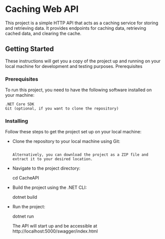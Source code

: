 # Caching Web API
This project is a simple HTTP API that acts as a caching service for storing and retrieving data. It provides endpoints for caching data, retrieving cached data, and clearing the cache.

## Getting Started ##
These instructions will get you a copy of the project up and running on your local machine for development and testing purposes.
Prerequisites

### Prerequisites ###
To run this project, you need to have the following software installed on your machine:

    .NET Core SDK
    Git (optional, if you want to clone the repository)


### Installing ###
Follow these steps to get the project set up on your local machine:

- Clone the repository to your local machine using Git:
  
	```command git clone https://github.com/minsoft123/CacheAPI.git

	Alternatively, you can download the project as a ZIP file and extract it to your desired location.

- Navigate to the project directory:

	cd CacheAPI

- Build the project using the .NET CLI:

	dotnet build

- Run the project:

  	dotnet run

  The API will start up and be accessible at http://localhost:5000/swagger/index.html
